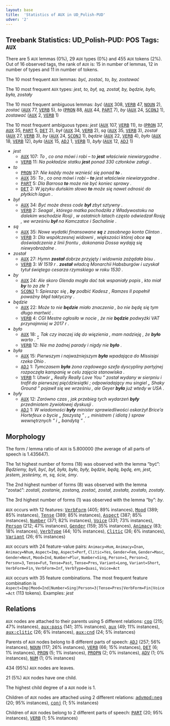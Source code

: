 ```yaml
---
layout: base
title:  'Statistics of AUX in UD_Polish-PUD'
udver: '2'
---
```


## Treebank Statistics: UD_Polish-PUD: POS Tags: `AUX`

There are 5 `AUX` lemmas (0%), 29 `AUX` types (0%) and 455 `AUX` tokens (2%).
Out of 16 observed tags, the rank of `AUX` is: 15 in number of lemmas, 12 in number of types and 11 in number of tokens.

The 10 most frequent `AUX` lemmas: <em>być, zostać, to, by, zostawać</em>

The 10 most frequent `AUX` types:  <em>jest, to, był, są, został, by, będzie, było, była, zostały</em>

The 10 most frequent ambiguous lemmas: <em>być</em> (<tt><a href="pl_pud-pos-AUX.html">AUX</a></tt> 308, <tt><a href="pl_pud-pos-VERB.html">VERB</a></tt> 47, <tt><a href="pl_pud-pos-NOUN.html">NOUN</a></tt> 2), <em>zostać</em> (<tt><a href="pl_pud-pos-AUX.html">AUX</a></tt> 77, <tt><a href="pl_pud-pos-VERB.html">VERB</a></tt> 5), <em>to</em> (<tt><a href="pl_pud-pos-PRON.html">PRON</a></tt> 88, <tt><a href="pl_pud-pos-AUX.html">AUX</a></tt> 44, <tt><a href="pl_pud-pos-PART.html">PART</a></tt> 7), <em>by</em> (<tt><a href="pl_pud-pos-AUX.html">AUX</a></tt> 24, <tt><a href="pl_pud-pos-SCONJ.html">SCONJ</a></tt> 1), <em>zostawać</em> (<tt><a href="pl_pud-pos-AUX.html">AUX</a></tt> 2, <tt><a href="pl_pud-pos-VERB.html">VERB</a></tt> 1)

The 10 most frequent ambiguous types:  <em>jest</em> (<tt><a href="pl_pud-pos-AUX.html">AUX</a></tt> 107, <tt><a href="pl_pud-pos-VERB.html">VERB</a></tt> 11), <em>to</em> (<tt><a href="pl_pud-pos-PRON.html">PRON</a></tt> 37, <tt><a href="pl_pud-pos-AUX.html">AUX</a></tt> 35, <tt><a href="pl_pud-pos-PART.html">PART</a></tt> 5, <tt><a href="pl_pud-pos-DET.html">DET</a></tt> 2), <em>był</em> (<tt><a href="pl_pud-pos-AUX.html">AUX</a></tt> 34, <tt><a href="pl_pud-pos-VERB.html">VERB</a></tt> 2), <em>są</em> (<tt><a href="pl_pud-pos-AUX.html">AUX</a></tt> 35, <tt><a href="pl_pud-pos-VERB.html">VERB</a></tt> 3), <em>został</em> (<tt><a href="pl_pud-pos-AUX.html">AUX</a></tt> 27, <tt><a href="pl_pud-pos-VERB.html">VERB</a></tt> 3), <em>by</em> (<tt><a href="pl_pud-pos-AUX.html">AUX</a></tt> 24, <tt><a href="pl_pud-pos-SCONJ.html">SCONJ</a></tt> 1), <em>będzie</em> (<tt><a href="pl_pud-pos-AUX.html">AUX</a></tt> 22, <tt><a href="pl_pud-pos-VERB.html">VERB</a></tt> 4), <em>było</em> (<tt><a href="pl_pud-pos-AUX.html">AUX</a></tt> 18, <tt><a href="pl_pud-pos-VERB.html">VERB</a></tt> 12), <em>była</em> (<tt><a href="pl_pud-pos-AUX.html">AUX</a></tt> 15, <tt><a href="pl_pud-pos-ADJ.html">ADJ</a></tt> 1, <tt><a href="pl_pud-pos-VERB.html">VERB</a></tt> 1), <em>były</em> (<tt><a href="pl_pud-pos-AUX.html">AUX</a></tt> 12, <tt><a href="pl_pud-pos-ADJ.html">ADJ</a></tt> 1)


* <em>jest</em>
  * <tt><a href="pl_pud-pos-AUX.html">AUX</a></tt> 107: <em>To , co ona mówi i robi – to <b>jest</b> właściwie niewiarygodne .</em>
  * <tt><a href="pl_pud-pos-VERB.html">VERB</a></tt> 11: <em>Na pokładzie statku <b>jest</b> ponad 330 członków załogi .</em>
* <em>to</em>
  * <tt><a href="pl_pud-pos-PRON.html">PRON</a></tt> 37: <em>Nie każdy może wznieść się ponad <b>to</b> .</em>
  * <tt><a href="pl_pud-pos-AUX.html">AUX</a></tt> 35: <em>To , co ona mówi i robi – <b>to</b> jest właściwie niewiarygodne .</em>
  * <tt><a href="pl_pud-pos-PART.html">PART</a></tt> 5: <em>Dla Barrosa <b>to</b> może nie być koniec sprawy .</em>
  * <tt><a href="pl_pud-pos-DET.html">DET</a></tt> 2: <em>W języku duńskim słowo <b>to</b> może się nawet odnosić do płytkich lagun .</em>
* <em>był</em>
  * <tt><a href="pl_pud-pos-AUX.html">AUX</a></tt> 34: <em>Być może dress code <b>był</b> zbyt sztywny .</em>
  * <tt><a href="pl_pud-pos-VERB.html">VERB</a></tt> 2: <em>Seagal , którego matka pochodziła z Władywostoku na dalekim wschodzie Rosji , w ostatnich latach często odwiedzał Rosję , we wrześniu <b>był</b> na Kamczatce i Sachalinie .</em>
* <em>są</em>
  * <tt><a href="pl_pud-pos-AUX.html">AUX</a></tt> 35: <em>Nowe wydatki finansowane <b>są</b> z zasobnego konta Clinton .</em>
  * <tt><a href="pl_pud-pos-VERB.html">VERB</a></tt> 3: <em>Dla współczesnej widowni , większości której obce <b>są</b> doświadczenia z linii frontu , dokonania Dossa wydają się niewyobrażalne .</em>
* <em>został</em>
  * <tt><a href="pl_pud-pos-AUX.html">AUX</a></tt> 27: <em>Hymn <b>został</b> dobrze przyjęty i widownia zażądała bisu .</em>
  * <tt><a href="pl_pud-pos-VERB.html">VERB</a></tt> 3: <em>W 1519 r . <b>został</b> władcą Monarchii Habsburgów i uzyskał tytuł świętego cesarza rzymskiego w roku 1530 .</em>
* <em>by</em>
  * <tt><a href="pl_pud-pos-AUX.html">AUX</a></tt> 24: <em>Ale skoro Glenda mogła dać tak wspaniały popis , kto miał <b>by</b> to za złe ?</em>
  * <tt><a href="pl_pud-pos-SCONJ.html">SCONJ</a></tt> 1: <em>Spiesząc się , <b>by</b> podbić Kadesz , Ramzes II popełnił poważny błąd taktyczny .</em>
* <em>będzie</em>
  * <tt><a href="pl_pud-pos-AUX.html">AUX</a></tt> 22: <em>Może to nie <b>będzie</b> miało znaczenia , bo nie będę się tym długo martwić .</em>
  * <tt><a href="pl_pud-pos-VERB.html">VERB</a></tt> 4: <em>CGI Mestre ogłosiło w nocie , że nie <b>będzie</b> podwyżki VAT przynajmniej w 2017 r .</em>
* <em>było</em>
  * <tt><a href="pl_pud-pos-AUX.html">AUX</a></tt> 18: <em>„ Tak czy inaczej idę do więzienia , mam nadzieję , że <b>było</b> warto . ”</em>
  * <tt><a href="pl_pud-pos-VERB.html">VERB</a></tt> 12: <em>Nie ma żadnej parady i nigdy nie <b>było</b> .</em>
* <em>była</em>
  * <tt><a href="pl_pud-pos-AUX.html">AUX</a></tt> 15: <em>Pierwszym i najważniejszym <b>była</b> wpadająca do Missisipi rzeka Ohio .</em>
  * <tt><a href="pl_pud-pos-ADJ.html">ADJ</a></tt> 1: <em>Tymczasem <b>była</b> żona rządowego szefa dyscypliny partyjnej rozpoczęła kampanię w celu zajęcia stanowiska .</em>
  * <tt><a href="pl_pud-pos-VERB.html">VERB</a></tt> 1: <em>Utwór „ Really Really Love You ” został wydany w sierpniu i trafił do pierwszej pięćdziesiątki ; odpowiadający mu singiel „ Shaky Ground ” pojawił się we wrześniu , ale Geyer <b>była</b> już wtedy w USA .</em>
* <em>były</em>
  * <tt><a href="pl_pud-pos-AUX.html">AUX</a></tt> 12: <em>Zarówno czas , jak przebieg tych wydarzeń <b>były</b> przedmiotem żywiołowej dyskusji .</em>
  * <tt><a href="pl_pud-pos-ADJ.html">ADJ</a></tt> 1: <em>W wiadomości <b>były</b> minister sprawiedliwości oskarżył Brice’a Hortefeux o bycie „ faszystą ” , „ ministrem ( idiotą ) spraw wewnętrznych ” i „ bandytą ” .</em>

## Morphology

The form / lemma ratio of `AUX` is 5.800000 (the average of all parts of speech is 1.435647).

The 1st highest number of forms (18) was observed with the lemma “być”: <em>Będziemy, byli, być, był, była, było, były, będzie, będą, będę, em, jest, jestem, jesteśmy, m, są, ście, śmy</em>.

The 2nd highest number of forms (8) was observed with the lemma “zostać”: <em>zostali, zostanie, zostaną, zostać, został, została, zostało, zostały</em>.

The 3rd highest number of forms (1) was observed with the lemma “by”: <em>by</em>.

`AUX` occurs with 12 features: <tt><a href="pl_pud-feat-VerbForm.html">VerbForm</a></tt> (405; 89% instances), <tt><a href="pl_pud-feat-Mood.html">Mood</a></tt> (389; 85% instances), <tt><a href="pl_pud-feat-Tense.html">Tense</a></tt> (389; 85% instances), <tt><a href="pl_pud-feat-Aspect.html">Aspect</a></tt> (387; 85% instances), <tt><a href="pl_pud-feat-Number.html">Number</a></tt> (371; 82% instances), <tt><a href="pl_pud-feat-Voice.html">Voice</a></tt> (331; 73% instances), <tt><a href="pl_pud-feat-Person.html">Person</a></tt> (212; 47% instances), <tt><a href="pl_pud-feat-Gender.html">Gender</a></tt> (159; 35% instances), <tt><a href="pl_pud-feat-Animacy.html">Animacy</a></tt> (83; 18% instances), <tt><a href="pl_pud-feat-VerbType.html">VerbType</a></tt> (44; 10% instances), <tt><a href="pl_pud-feat-Clitic.html">Clitic</a></tt> (26; 6% instances), <tt><a href="pl_pud-feat-Variant.html">Variant</a></tt> (26; 6% instances)

`AUX` occurs with 24 feature-value pairs: `Animacy=Hum`, `Animacy=Inan`, `Animacy=Nhum`, `Aspect=Imp`, `Aspect=Perf`, `Clitic=Yes`, `Gender=Fem`, `Gender=Masc`, `Gender=Neut`, `Mood=Ind`, `Number=Plur`, `Number=Sing`, `Person=1`, `Person=2`, `Person=3`, `Tense=Fut`, `Tense=Past`, `Tense=Pres`, `Variant=Long`, `Variant=Short`, `VerbForm=Fin`, `VerbForm=Inf`, `VerbType=Quasi`, `Voice=Act`

`AUX` occurs with 35 feature combinations.
The most frequent feature combination is `Aspect=Imp|Mood=Ind|Number=Sing|Person=3|Tense=Pres|VerbForm=Fin|Voice=Act` (113 tokens).
Examples: <em>jest</em>


## Relations

`AUX` nodes are attached to their parents using 5 different relations: <tt><a href="pl_pud-dep-cop.html">cop</a></tt> (215; 47% instances), <tt><a href="pl_pud-dep-aux-pass.html">aux:pass</a></tt> (141; 31% instances), <tt><a href="pl_pud-dep-aux.html">aux</a></tt> (49; 11% instances), <tt><a href="pl_pud-dep-aux-clitic.html">aux:clitic</a></tt> (26; 6% instances), <tt><a href="pl_pud-dep-aux-cnd.html">aux:cnd</a></tt> (24; 5% instances)

Parents of `AUX` nodes belong to 8 different parts of speech: <tt><a href="pl_pud-pos-ADJ.html">ADJ</a></tt> (257; 56% instances), <tt><a href="pl_pud-pos-NOUN.html">NOUN</a></tt> (117; 26% instances), <tt><a href="pl_pud-pos-VERB.html">VERB</a></tt> (66; 15% instances), <tt><a href="pl_pud-pos-DET.html">DET</a></tt> (6; 1% instances), <tt><a href="pl_pud-pos-PRON.html">PRON</a></tt> (5; 1% instances), <tt><a href="pl_pud-pos-PROPN.html">PROPN</a></tt> (2; 0% instances), <tt><a href="pl_pud-pos-ADV.html">ADV</a></tt> (1; 0% instances), <tt><a href="pl_pud-pos-NUM.html">NUM</a></tt> (1; 0% instances)

434 (95%) `AUX` nodes are leaves.

21 (5%) `AUX` nodes have one child.

The highest child degree of a `AUX` node is 1.

Children of `AUX` nodes are attached using 2 different relations: <tt><a href="pl_pud-dep-advmod-neg.html">advmod:neg</a></tt> (20; 95% instances), <tt><a href="pl_pud-dep-conj.html">conj</a></tt> (1; 5% instances)

Children of `AUX` nodes belong to 2 different parts of speech: <tt><a href="pl_pud-pos-PART.html">PART</a></tt> (20; 95% instances), <tt><a href="pl_pud-pos-VERB.html">VERB</a></tt> (1; 5% instances)

